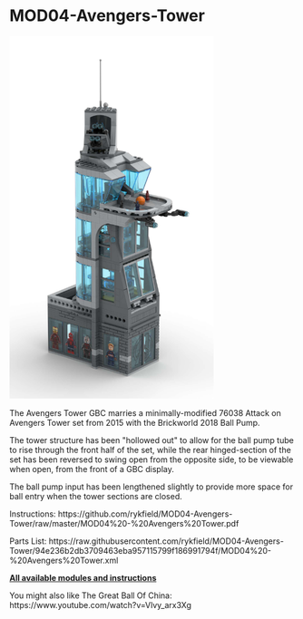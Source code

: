 <a name="README"></a>
# MOD04-Avengers-Tower

<img width="360" height="640" src="https://github.com/rykfield/MOD04-Avengers-Tower/raw/master/Render_MOD04_01.jpg">
<BR>

The Avengers Tower GBC marries a minimally-modified 76038 Attack on Avengers Tower set from 2015 with the Brickworld 2018 Ball Pump.
<P>
The tower structure has been "hollowed out" to allow for the ball pump tube to rise through the front half of the set, while the rear hinged-section of the set has been reversed to swing open from the opposite side, to be viewable when open, from the front of a GBC display.
<p>
The ball pump input has been lengthened slightly to provide more space for ball entry when the tower sections are closed.

<P>Instructions: https://github.com/rykfield/MOD04-Avengers-Tower/raw/master/MOD04%20-%20Avengers%20Tower.pdf

<P>Parts List: https://raw.githubusercontent.com/rykfield/MOD04-Avengers-Tower/94e236b2db3709463eba957115799f186991794f/MOD04%20-%20Avengers%20Tower.xml

<P>

<P><a href="https://github.com/rykfield/REF00-Module-Overview"><B>All available modules and instructions</b></a>

<P>You might also like The Great Ball Of China: https://www.youtube.com/watch?v=Vlvy_arx3Xg